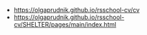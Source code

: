 - https://olgaprudnik.github.io/rsschool-cv/cv
- https://olgaprudnik.github.io/rsschool-cv/SHELTER/pages/main/index.html
